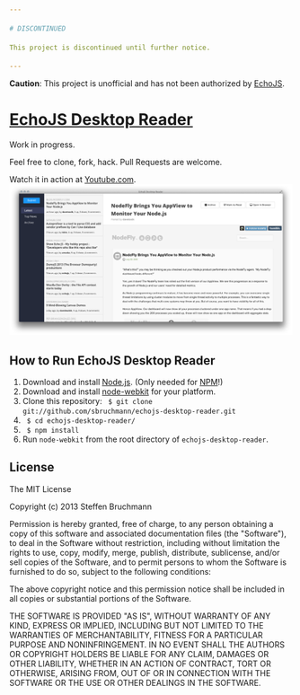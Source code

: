 ```yaml
---

# DISCONTINUED

This project is discontinued until further notice.

---
```


**Caution**: This project is unofficial and has not been authorized by
[EchoJS](http://echojs.com).

# [EchoJS Desktop Reader](http://github.com/sbruchmann/echojs-desktop-reader)

Work in progress.

Feel free to clone, fork, hack. Pull Requests are welcome.

Watch it in action at [Youtube.com](https://www.youtube.com/watch?v=woHAH7mVSuU).
![Screenshot](screenshot-v0.1.0-pre-alpha.png)

How to Run EchoJS Desktop Reader
--------------------------------

  1. Download and install [Node.js](http://nodejs.org).
     (Only needed for [NPM](http://npmjs.org)!)
  2. Download and install
     [node-webkit](https://github.com/rogerwang/node-webkit) for your platform.
  3. Clone this repository:
     ` $ git clone git://github.com/sbruchmann/echojs-desktop-reader.git`
  4. ` $ cd echojs-desktop-reader/`
  5. ` $ npm install`
  6. Run `node-webkit` from the root directory of `echojs-desktop-reader`.

License
-------

The MIT License

Copyright (c) 2013 Steffen Bruchmann

Permission is hereby granted, free of charge, to any person obtaining a copy
of this software and associated documentation files (the "Software"), to deal
in the Software without restriction, including without limitation the rights
to use, copy, modify, merge, publish, distribute, sublicense, and/or sell
copies of the Software, and to permit persons to whom the Software is
furnished to do so, subject to the following conditions:

The above copyright notice and this permission notice shall be included in
all copies or substantial portions of the Software.

THE SOFTWARE IS PROVIDED "AS IS", WITHOUT WARRANTY OF ANY KIND, EXPRESS OR
IMPLIED, INCLUDING BUT NOT LIMITED TO THE WARRANTIES OF MERCHANTABILITY,
FITNESS FOR A PARTICULAR PURPOSE AND NONINFRINGEMENT. IN NO EVENT SHALL THE
AUTHORS OR COPYRIGHT HOLDERS BE LIABLE FOR ANY CLAIM, DAMAGES OR OTHER
LIABILITY, WHETHER IN AN ACTION OF CONTRACT, TORT OR OTHERWISE, ARISING FROM,
OUT OF OR IN CONNECTION WITH THE SOFTWARE OR THE USE OR OTHER DEALINGS IN
THE SOFTWARE.
